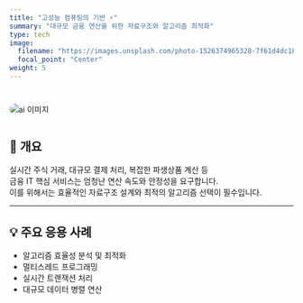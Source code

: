 ```yaml
---
title: "고성능 컴퓨팅의 기반 ⚡"
summary: "대규모 금융 연산을 위한 자료구조와 알고리즘 최적화"
type: tech
image:
  filename: "https://images.unsplash.com/photo-1526374965328-7f61d4dc18c5?ixlib=rb-4.1.0&ixid=M3wxMjA3fDB8MHxzZWFyY2h8MXx8YWxnb3JpdGhtfGVufDB8fDB8fHwy&auto=format&fit=crop&q=60&w=1200"
  focal_point: "Center"
weight: 5
---
```


<div style="margin: 40px 0;">
  <img 
    src="https://images.unsplash.com/photo-1526374965328-7f61d4dc18c5?ixlib=rb-4.1.0&ixid=M3wxMjA3fDB8MHxzZWFyY2h8MXx8YWxnb3JpdGhtfGVufDB8fDB8fHwy&auto=format&fit=crop&q=60&w=1200"
    alt="ai 이미지" 
    style="max-width: 100%; border-radius: 10px;"
  >
</div>

## 📌 개요  
실시간 주식 거래, 대규모 결제 처리, 복잡한 파생상품 계산 등  
금융 IT 핵심 서비스는 엄청난 연산 속도와 안정성을 요구합니다.  
이를 위해서는 효율적인 자료구조 설계와 최적의 알고리즘 선택이 필수입니다.  

---

## 💡 주요 응용 사례  
- 알고리즘 효율성 분석 및 최적화  
- 멀티스레드 프로그래밍  
- 실시간 트랜잭션 처리  
- 대규모 데이터 병렬 연산  